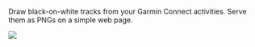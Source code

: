 Draw black-on-white tracks from your Garmin Connect activities. Serve them as PNGs on a simple web page.

![](https://s3.rilfun-lidlen.startram.io/bucket/rilfun-lidlen/2024.10.7..13.48.5..2147.ae14.7ae1.47ae-2024-09-23-12-26.png)
